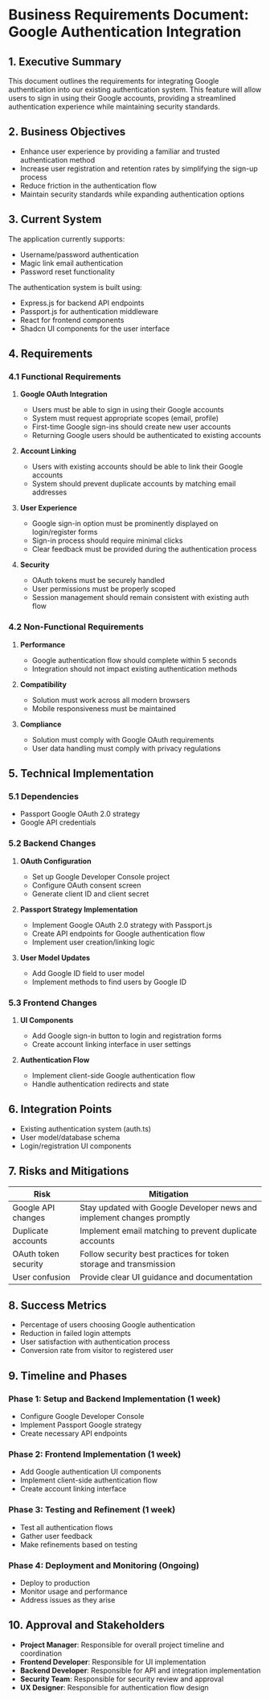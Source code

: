 
# Business Requirements Document: Google Authentication Integration

## 1. Executive Summary

This document outlines the requirements for integrating Google authentication into our existing authentication system. This feature will allow users to sign in using their Google accounts, providing a streamlined authentication experience while maintaining security standards.

## 2. Business Objectives

- Enhance user experience by providing a familiar and trusted authentication method
- Increase user registration and retention rates by simplifying the sign-up process
- Reduce friction in the authentication flow
- Maintain security standards while expanding authentication options

## 3. Current System

The application currently supports:
- Username/password authentication
- Magic link email authentication
- Password reset functionality

The authentication system is built using:
- Express.js for backend API endpoints
- Passport.js for authentication middleware
- React for frontend components
- Shadcn UI components for the user interface

## 4. Requirements

### 4.1 Functional Requirements

1. **Google OAuth Integration**
   - Users must be able to sign in using their Google accounts
   - System must request appropriate scopes (email, profile)
   - First-time Google sign-ins should create new user accounts
   - Returning Google users should be authenticated to existing accounts

2. **Account Linking**
   - Users with existing accounts should be able to link their Google accounts
   - System should prevent duplicate accounts by matching email addresses

3. **User Experience**
   - Google sign-in option must be prominently displayed on login/register forms
   - Sign-in process should require minimal clicks
   - Clear feedback must be provided during the authentication process

4. **Security**
   - OAuth tokens must be securely handled
   - User permissions must be properly scoped
   - Session management should remain consistent with existing auth flow

### 4.2 Non-Functional Requirements

1. **Performance**
   - Google authentication flow should complete within 5 seconds
   - Integration should not impact existing authentication methods

2. **Compatibility**
   - Solution must work across all modern browsers
   - Mobile responsiveness must be maintained

3. **Compliance**
   - Solution must comply with Google OAuth requirements
   - User data handling must comply with privacy regulations

## 5. Technical Implementation

### 5.1 Dependencies

- Passport Google OAuth 2.0 strategy
- Google API credentials

### 5.2 Backend Changes

1. **OAuth Configuration**
   - Set up Google Developer Console project
   - Configure OAuth consent screen
   - Generate client ID and client secret

2. **Passport Strategy Implementation**
   - Implement Google OAuth 2.0 strategy with Passport.js
   - Create API endpoints for Google authentication flow
   - Implement user creation/linking logic

3. **User Model Updates**
   - Add Google ID field to user model
   - Implement methods to find users by Google ID

### 5.3 Frontend Changes

1. **UI Components**
   - Add Google sign-in button to login and registration forms
   - Create account linking interface in user settings

2. **Authentication Flow**
   - Implement client-side Google authentication flow
   - Handle authentication redirects and state

## 6. Integration Points

- Existing authentication system (auth.ts)
- User model/database schema
- Login/registration UI components

## 7. Risks and Mitigations

| Risk | Mitigation |
|------|------------|
| Google API changes | Stay updated with Google Developer news and implement changes promptly |
| Duplicate accounts | Implement email matching to prevent duplicate accounts |
| OAuth token security | Follow security best practices for token storage and transmission |
| User confusion | Provide clear UI guidance and documentation |

## 8. Success Metrics

- Percentage of users choosing Google authentication
- Reduction in failed login attempts
- User satisfaction with authentication process
- Conversion rate from visitor to registered user

## 9. Timeline and Phases

### Phase 1: Setup and Backend Implementation (1 week)
- Configure Google Developer Console
- Implement Passport Google strategy
- Create necessary API endpoints

### Phase 2: Frontend Implementation (1 week)
- Add Google authentication UI components
- Implement client-side authentication flow
- Create account linking interface

### Phase 3: Testing and Refinement (1 week)
- Test all authentication flows
- Gather user feedback
- Make refinements based on testing

### Phase 4: Deployment and Monitoring (Ongoing)
- Deploy to production
- Monitor usage and performance
- Address issues as they arise

## 10. Approval and Stakeholders

- **Project Manager**: Responsible for overall project timeline and coordination
- **Frontend Developer**: Responsible for UI implementation
- **Backend Developer**: Responsible for API and integration implementation
- **Security Team**: Responsible for security review and approval
- **UX Designer**: Responsible for authentication flow design
